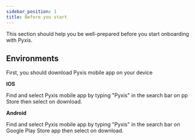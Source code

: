 ```yaml
---
sidebar_position: 1
title: Before you start
---
```

This section should help you be well-prepared before you start onboarding with Pyxis. 

## Environments

First, you should download Pyxis mobile app on your device

**IOS**

Find and select Pyxis mobile app by typing "Pyxis" in the search bar on pp Store then select on download.

**Android**

Find and select Pyxis mobile app by typing "Pyxis" in the search bar on Google Play Store app then select on download.